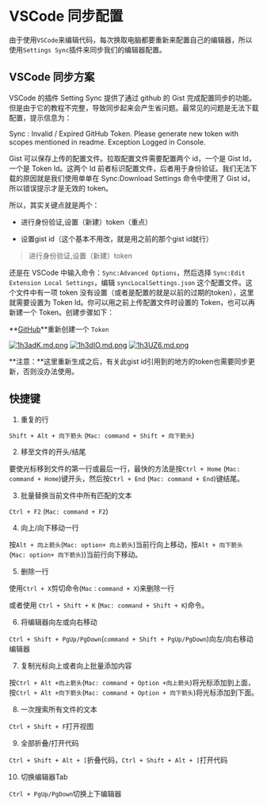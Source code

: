 # VSCode 同步配置

由于使用`VSCode`来编辑代码，每次换取电脑都要重新来配置自己的编辑器，所以使用`Settings Sync`插件来同步我们的编辑器配置。

## VSCode 同步方案

VSCode 的插件 Setting Sync 提供了通过 github 的 Gist 完成配置同步的功能。但是由于它的教程不完整，导致同步起来会产生省问题。最常见的问题是无法下载配置，提示信息为：

Sync : Invalid / Expired GitHub Token. Please generate new token with scopes mentioned in readme. Exception Logged in Console.

Gist 可以保存上传的配置文件。拉取配置文件需要配置两个 id，一个是 Gist Id，一个是 Token Id。这两个 Id 前者标识配置文件，后者用于身份验证。我们无法下载的原因就是我们使用单单在 Sync:Download Settings 命令中使用了 Gist id，所以错误提示才是无效的 token。

所以，其实关键点就是两个：

* 进行身份验证,设置（新建）token（重点）

* 设置gist id（这个基本不用改，就是用之前的那个gist id就行）

> 进行身份验证,设置（新建）token
 

还是在 VSCode 中输入命令：`Sync:Advanced Options`，然后选择 `Sync:Edit Extension Local Settings`，编辑 `syncLocalSettings.json` 这个配置文件。这个文件中有一项 token 没有设置（或者是配置的就是以前的过期的token），这里就需要设置为 Token Id。你可以用之前上传配置文件时设置的 Token，也可以再新建一个 Token。创建步骤如下：

**[GitHub](github.com/settings/tokens)**重新创建一个 `Token`

<!-- <img src="_img/editor/1.png">
<img src="_img/editor/2.png">
<img src="_img/editor/3.png"> -->
[![1h3adK.md.png](https://s2.ax1x.com/2020/02/09/1h3adK.md.png)](https://imgchr.com/i/1h3adK)
[![1h3dIO.md.png](https://s2.ax1x.com/2020/02/09/1h3dIO.md.png)](https://imgchr.com/i/1h3dIO)
[![1h3UZ6.md.png](https://s2.ax1x.com/2020/02/09/1h3UZ6.md.png)](https://imgchr.com/i/1h3UZ6)

**注意：**这里重新生成之后，有关此gist id引用到的地方的token也需要同步更新，否则没办法使用。

## 快捷键

1. 重复的行

`Shift + Alt + 向下箭头` (`Mac: command + Shift + 向下箭头`)

2. 移至文件的开头/结尾

要使光标移到文件的第一行或最后一行，最快的方法是按`Ctrl + Home` (`Mac: command + Home`)键开头，然后按`Ctrl + End` (`Mac: command + End`)键结尾。

3. 批量替换当前文件中所有匹配的文本

`Ctrl + F2` (`Mac: command + F2`)

4. 向上/向下移动一行

按`Alt + 向上箭头`(`Mac: option+ 向上箭头`)当前行向上移动，按`Alt + 向下箭头`(`Mac: option+ 向下箭头`))当前行向下移动。

5. 删除一行

使用`Ctrl + X`剪切命令(`Mac：command + X`)来删除一行

或者使用 `Ctrl + Shift + K` (`Mac: command + Shift + K`)命令。

6. 将编辑器向左或向右移动

`Ctrl + Shift + PgUp/PgDown`(`command + Shift + PgUp/PgDown`)向左/向右移动编辑器

7. 复制光标向上或者向上批量添加内容

按`Ctrl + Alt +向上箭头`(`Mac: command + Option +向上箭头`)将光标添加到上面，按`Ctrl + Alt +向下箭头`(`Mac: command + Option + 向下箭头`)将光标添加到下面。

8. 一次搜索所有文件的文本

`Ctrl + Shift + F`打开视图

9. 全部折叠/打开代码

`Ctrl + Shift + Alt + [`折叠代码，`Ctrl + Shift + Alt + ]`打开代码

10. 切换编辑器Tab

`Ctrl + PgUp/PgDown`切换上下编辑器
